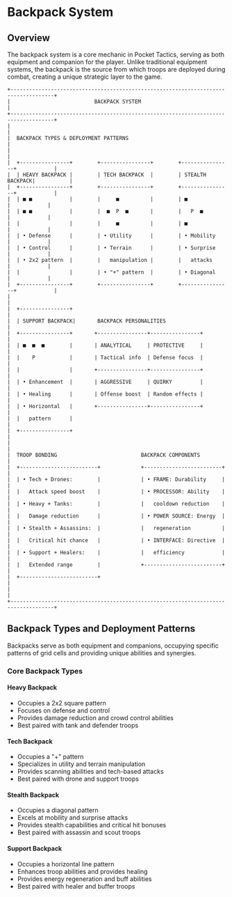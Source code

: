 # Backpack System

## Overview

The backpack system is a core mechanic in Pocket Tactics, serving as both equipment and companion for the player. Unlike traditional equipment systems, the backpack is the source from which troops are deployed during combat, creating a unique strategic layer to the game.

```
+------------------------------------------------------------------------------------+
|                           BACKPACK SYSTEM                                          |
+------------------------------------------------------------------------------------+
|                                                                                    |
|  BACKPACK TYPES & DEPLOYMENT PATTERNS                                              |
|                                                                                    |
|  +----------------+        +----------------+        +----------------+            |
|  | HEAVY BACKPACK |        | TECH BACKPACK  |        | STEALTH BACKPACK|           |
|  +----------------+        +----------------+        +----------------+            |
|  | ■ ■            |        |     ■          |        | ■              |            |
|  | ■ ■            |        |  ■  P  ■       |        |   P  ■         |            |
|  |                |        |     ■          |        | ■              |            |
|  | • Defense      |        | • Utility      |        | • Mobility     |            |
|  | • Control      |        | • Terrain      |        | • Surprise     |            |
|  | • 2x2 pattern  |        |   manipulation |        |   attacks      |            |
|  |                |        | • "+" pattern  |        | • Diagonal     |            |
|  +----------------+        +----------------+        +----------------+            |
|                                                                                    |
|  +----------------+                                                                |
|  | SUPPORT BACKPACK|       BACKPACK PERSONALITIES                                  |
|  +----------------+       +----------------+----------------+                      |
|  | ■  ■  ■        |       | ANALYTICAL     | PROTECTIVE     |                      |
|  |    P           |       | Tactical info  | Defense focus  |                      |
|  |                |       +----------------+----------------+                      |
|  | • Enhancement  |       | AGGRESSIVE     | QUIRKY         |                      |
|  | • Healing      |       | Offense boost  | Random effects |                      |
|  | • Horizontal   |       +----------------+----------------+                      |
|  |   pattern      |                                                                |
|  +----------------+                                                                |
|                                                                                    |
|  TROOP BONDING                           BACKPACK COMPONENTS                       |
|  +-------------------------+             +-------------------------+               |
|  | • Tech + Drones:        |             | • FRAME: Durability     |               |
|  |   Attack speed boost    |             | • PROCESSOR: Ability    |               |
|  | • Heavy + Tanks:        |             |   cooldown reduction    |               |
|  |   Damage reduction      |             | • POWER SOURCE: Energy  |               |
|  | • Stealth + Assassins:  |             |   regeneration          |               |
|  |   Critical hit chance   |             | • INTERFACE: Directive  |               |
|  | • Support + Healers:    |             |   efficiency            |               |
|  |   Extended range        |             +-------------------------+               |
|  +-------------------------+                                                       |
|                                                                                    |
+------------------------------------------------------------------------------------+
```

## Backpack Types and Deployment Patterns

Backpacks serve as both equipment and companions, occupying specific patterns of grid cells and providing unique abilities and synergies.

### Core Backpack Types

#### Heavy Backpack
- Occupies a 2x2 square pattern
- Focuses on defense and control
- Provides damage reduction and crowd control abilities
- Best paired with tank and defender troops

#### Tech Backpack
- Occupies a "+" pattern
- Specializes in utility and terrain manipulation
- Provides scanning abilities and tech-based attacks
- Best paired with drone and support troops

#### Stealth Backpack
- Occupies a diagonal pattern
- Excels at mobility and surprise attacks
- Provides stealth capabilities and critical hit bonuses
- Best paired with assassin and scout troops

#### Support Backpack
- Occupies a horizontal line pattern
- Enhances troop abilities and provides healing
- Provides energy regeneration and buff abilities
- Best paired with healer and buffer troops